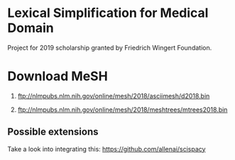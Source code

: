 # Lexical Simplification for Medical Domain

Project for 2019 scholarship granted by Friedrich Wingert Foundation.


# Download MeSH 

1) ftp://nlmpubs.nlm.nih.gov/online/mesh/2018/asciimesh/d2018.bin

2) ftp://nlmpubs.nlm.nih.gov/online/mesh/2018/meshtrees/mtrees2018.bin



## Possible extensions

Take a look into integrating this: https://github.com/allenai/scispacy
